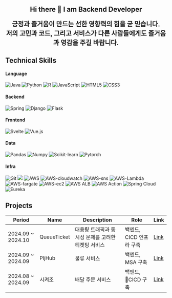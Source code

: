 ## <div align=center>Hi there 👋 I am Backend Developer</div>

<div align="center" style="font-size: 20px; font-weight: bold;">
    긍정과 즐거움이 만드는 선한 영향력의 힘을 굳 믿습니다.<br>
    저의 고민과 코드, 그리고 서비스가 다른 사람들에게도 즐거움과 영감을 주길 바랍니다.
</div>

## Technical Skills
#### Language
![Java](https://img.shields.io/badge/Java17-%23ED8B00.svg?style=square&logo=openjdk&logoColor=white) ![Python](https://img.shields.io/badge/python-3776AB?style=square&logo=python&logoColor=white) ![R](https://img.shields.io/badge/R-276DC3?style=square&logo=R&logoColor=white) ![JavaScript](https://img.shields.io/badge/JavaScript-F7DF1E?style=square&logo=JavaScript&logoColor=white) ![HTML5](https://img.shields.io/badge/HTML5-E34F26?style=square&logo=HTML5&logoColor=white) ![CSS3](https://img.shields.io/badge/CSS3-1572B6?style=square&logo=CSS3&logoColor=white)

#### Backend
![Spring](https://img.shields.io/badge/Spring-6DB33F?style=square&logo=Spring&logoColor=white) ![Django](https://img.shields.io/badge/Django-092E20?style=square&logo=Django&logoColor=white) ![Flask](https://img.shields.io/badge/Flask-000000?style=square&logo=Flask&logoColor=white) 

#### Frontend
![Svelte](https://img.shields.io/badge/Svelte-FF3E00?style=square&logo=Svelte&logoColor=white) ![Vue.js](https://img.shields.io/badge/Vue.js-4FC08D?style=square&logo=Vue.js&logoColor=white)

#### Data
![Pandas](https://img.shields.io/badge/Pandas-150458?style=square&logo=Pandas&logoColor=white) ![Numpy](https://img.shields.io/badge/Numpy-013243?style=square&logo=Numpy&logoColor=white) ![Scikit-learn](https://img.shields.io/badge/Scikit%20learn-F7931E?style=square&logo=Scikit-learn&logoColor=white) ![Pytorch](https://img.shields.io/badge/Pytorch-EE4C2C?style=square&logo=Pytorch&logoColor=white)

#### Infra
![Git](https://img.shields.io/badge/Git-%F05032.svg?style=square&logo=git&logoColor=white) <img src="https://img.shields.io/badge/Docker-%230db7ed.svg?style=square&logo=docker&logoColor=white"> ![AWS](https://img.shields.io/badge/AWS-232F3E.svg?style=square&logo=AWS&logoColor=white) ![AWS-cloudwatch](https://img.shields.io/badge/AWS%20CloudWatch-FF4f8b.svg?style=square&logo=amazoncloudwatch&logoColor=white) ![AWS-sns](https://img.shields.io/badge/AWS%20SNS-FF4f8b.svg?style=square&logo=amazonsimpleemailservice&logoColor=white) ![AWS-Lambda](https://img.shields.io/badge/AWS%20Lambda-FF9900.svg?style=square&logo=awslambda&logoColor=white) ![AWS-fargate](https://img.shields.io/badge/AWS%20Fargate-FF9900.svg?style=square&logo=awsfargate&logoColor=white) ![AWS-ec2](https://img.shields.io/badge/AWS%20EC2-FF9900.svg?style=square&logo=amazonec2&logoColor=white) ![AWS ALB](https://img.shields.io/badge/AWS%20ALB-8c4fff.svg?style=square&logo=awselasticloadbalancing&logoColor=white) ![AWS Action](https://img.shields.io/badge/Git%20Action-2088ff.svg?style=square&logo=githubactions&logoColor=white) ![Spring Cloud](https://img.shields.io/badge/Spring%20Cloud-6DB33F?style=square&logo=Spring&logoColor=white) ![Eureka](https://img.shields.io/badge/Eureka-6DB33F?style=square&logo=Spring&logoColor=white)

## Projects
|Period|Name|Description|Role|Link|
|------|----|-----------|----|----|
|2024.09 ~ 2024.10|QueueTicket|대용량 트래픽과 동시성 문제를 고려한 티켓팅 서비스|백엔드, CICD 인프라 구축|[Link](https://github.com/QueueTicket)|
|2024.09 ~ 2024.09|PljHub|물류 서비스|백엔드, MSA 구축|[Link](https://github.com/pljHub)|
|2024.08 ~ 2024.09|시켜조|배달 주문 서비스|백엔드, CICD 구축|[Link](https://github.com/Sikyozo/Sikyozo_Backend)|
<!--

**shoon95/shoon95** is a ✨ _special_ ✨ repository because its `README.md` (this file) appears on your GitHub profile.

Here are some ideas to get you started:

- 🔭 I’m currently working on ...
- 🌱 I’m currently learning ...
- 👯 I’m looking to collaborate on ...
- 🤔 I’m looking for help with ...
- 💬 Ask me about ...
- 📫 How to reach me: ...
- 😄 Pronouns: ...
- ⚡ Fun fact: ...
-->
